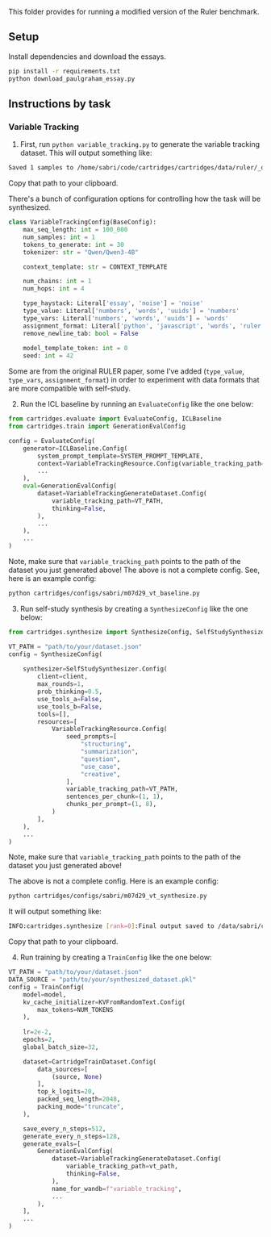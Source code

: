 This folder provides for running a modified version of the Ruler benchmark.

## Setup

Install dependencies and download the essays.
```bash
pip install -r requirements.txt
python download_paulgraham_essay.py
```

## Instructions by task

### Variable Tracking

1. First, run `python variable_tracking.py` to generate the variable tracking dataset.
This will output something like:
```bash
Saved 1 samples to /home/sabri/code/cartridges/cartridges/data/ruler/_data/llama_3.2_3b_instruct-l10000-n1-c16-h2-essay-words-1d31e1f5.json
```
Copy that path to your clipboard.

There's a bunch of configuration options for controlling how the task will be synthesized.
```python
class VariableTrackingConfig(BaseConfig):
    max_seq_length: int = 100_000
    num_samples: int = 1
    tokens_to_generate: int = 30
    tokenizer: str = "Qwen/Qwen3-4B"

    context_template: str = CONTEXT_TEMPLATE

    num_chains: int = 1
    num_hops: int = 4

    type_haystack: Literal['essay', 'noise'] = 'noise'
    type_value: Literal['numbers', 'words', 'uuids'] = 'numbers'
    type_vars: Literal['numbers', 'words', 'uuids'] = 'words'
    assignment_format: Literal['python', 'javascript', 'words', 'ruler'] = 'ruler'
    remove_newline_tab: bool = False
    
    model_template_token: int = 0
    seed: int = 42
```

Some are from the original RULER paper, some I've added (`type_value`, `type_vars`, `assignment_format`) in order to experiment with data formats that are more compatible with self-study.

2. Run the ICL baseline by running an `EvaluateConfig` like the one below:

```python 
from cartridges.evaluate import EvaluateConfig, ICLBaseline
from cartridges.train import GenerationEvalConfig

config = EvaluateConfig(
    generator=ICLBaseline.Config(
        system_prompt_template=SYSTEM_PROMPT_TEMPLATE,
        context=VariableTrackingResource.Config(variable_tracking_path=VT_PATH),
        ...
    ),
    eval=GenerationEvalConfig(
        dataset=VariableTrackingGenerateDataset.Config(
            variable_tracking_path=VT_PATH,
            thinking=False,
        ),
        ...
    ),
    ...
)
```
Note, make sure that `variable_tracking_path` points to the path of the dataset you just generated above!
The above is not a complete config. See, here is an example config:
```bash 
python cartridges/configs/sabri/m07d29_vt_baseline.py
```

3. Run self-study synthesis by creating a `SynthesizeConfig` like the one below:
```python 
from cartridges.synthesize import SynthesizeConfig, SelfStudySynthesizer

VT_PATH = "path/to/your/dataset.json"
config = SynthesizeConfig(
    
    synthesizer=SelfStudySynthesizer.Config(
        client=client,
        max_rounds=1,
        prob_thinking=0.5,
        use_tools_a=False, 
        use_tools_b=False,
        tools=[],
        resources=[
            VariableTrackingResource.Config(
                seed_prompts=[
                    "structuring",
                    "summarization",
                    "question",
                    "use_case",
                    "creative",
                ],
                variable_tracking_path=VT_PATH,
                sentences_per_chunk=(1, 1),
                chunks_per_prompt=(1, 8),
            )
        ],
    ),
    ...
)
```
Note, make sure that `variable_tracking_path` points to the path of the dataset you just generated above!

The above is not a complete config. Here is an example config:
```bash
python cartridges/configs/sabri/m07d29_vt_synthesize.py
```

It will output something like:
```bash
INFO:cartridges.synthesize [rank=0]:Final output saved to /data/sabri/cartridges/2025-08-04-14-36-31-m07d29_vt_synthesize/m07d29_vt_synthesize_llama-3.2-3b_n65536-0/artifact/dataset.pkl
```
Copy that path to your clipboard.

4. Run training by creating a `TrainConfig` like the one below:
```python
VT_PATH = "path/to/your/dataset.json"
DATA_SOURCE = "path/to/your/synthesized_dataset.pkl"
config = TrainConfig(
    model=model,
    kv_cache_initializer=KVFromRandomText.Config(
        max_tokens=NUM_TOKENS
    ),
    
    lr=2e-2,
    epochs=2,
    global_batch_size=32,

    dataset=CartridgeTrainDataset.Config(
        data_sources=[
            (source, None)
        ],
        top_k_logits=20,
        packed_seq_length=2048,
        packing_mode="truncate",
    ),

    save_every_n_steps=512,
    generate_every_n_steps=128,
    generate_evals=[
        GenerationEvalConfig(
            dataset=VariableTrackingGenerateDataset.Config(
                variable_tracking_path=vt_path,
                thinking=False,
            ),
            name_for_wandb=f"variable_tracking",
            ...
        ),
    ],
    ...
)

```



